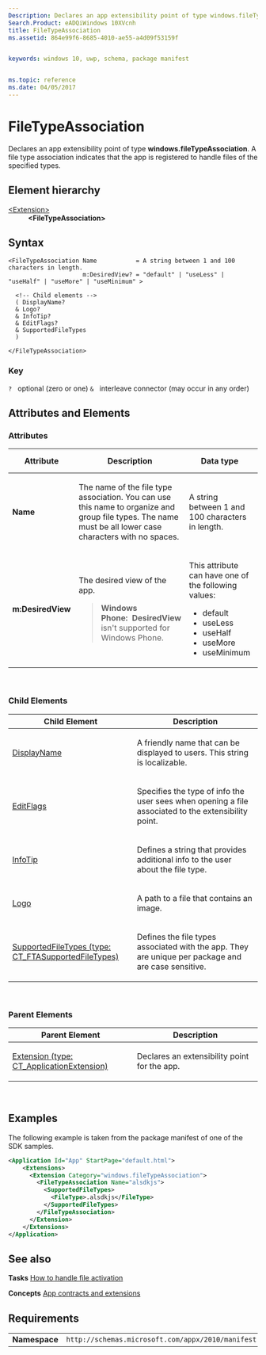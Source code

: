 ```yaml
---
Description: Declares an app extensibility point of type windows.fileTypeAssociation.
Search.Product: eADQiWindows 10XVcnh
title: FileTypeAssociation
ms.assetid: 864e99f6-8685-4010-ae55-a4d09f53159f


keywords: windows 10, uwp, schema, package manifest


ms.topic: reference
ms.date: 04/05/2017
---
```


# FileTypeAssociation




Declares an app extensibility point of type **windows.fileTypeAssociation**. A file type association indicates that the app is registered to handle files of the specified types.

## Element hierarchy

<dl>
<dt><a href="element-extension.md">&lt;Extension&gt;</a></dt>
<dd><b>&lt;FileTypeAssociation&gt;</b></dd>
</dl>

## Syntax

``` syntax
<FileTypeAssociation Name           = A string between 1 and 100 characters in length.
                     m:DesiredView? = "default" | "useLess" | "useHalf" | "useMore" | "useMinimum" >

  <!-- Child elements -->
  ( DisplayName?
  & Logo?
  & InfoTip?
  & EditFlags?
  & SupportedFileTypes
  )

</FileTypeAssociation>
```

### Key

`?`   optional (zero or one)
`&`   interleave connector (may occur in any order)

## Attributes and Elements


### Attributes

<table>
<colgroup>
<col width="20%" />
<col width="20%" />
<col width="20%" />
<col width="20%" />
<col width="20%" />
</colgroup>
<thead>
<tr class="header">
<th>Attribute</th>
<th>Description</th>
<th>Data type</th>
<th>Required</th>
<th>Default value</th>
</tr>
</thead>
<tbody>
<tr class="odd">
<td><strong>Name</strong></td>
<td><p>The name of the file type association. You can use this name to organize and group file types. The name must be all lower case characters with no spaces.</p></td>
<td>A string between 1 and 100 characters in length.</td>
<td>Yes</td>
<td></td>
</tr>
<tr class="even">
<td><strong>m:DesiredView</strong></td>
<td><p>The desired view of the app.</p>
<blockquote>
<strong>Windows Phone:  DesiredView</strong> isn't supported for Windows Phone.
</blockquote></td>
<td><p>This attribute can have one of the following values:</p>
<ul>
<li>default</li>
<li>useLess</li>
<li>useHalf</li>
<li>useMore</li>
<li>useMinimum</li>
</ul></td>
<td>No</td>
<td></td>
</tr>
</tbody>
</table>

 

### Child Elements

<table>
<colgroup>
<col width="50%" />
<col width="50%" />
</colgroup>
<thead>
<tr class="header">
<th>Child Element</th>
<th>Description</th>
</tr>
</thead>
<tbody>
<tr class="odd">
<td><a href="element-displayname.md">DisplayName</a> </td>
<td><p>A friendly name that can be displayed to users. This string is localizable.</p></td>
</tr>
<tr class="even">
<td><a href="element-editflags.md">EditFlags</a> </td>
<td><p>Specifies the type of info the user sees when opening a file associated to the extensibility point.</p></td>
</tr>
<tr class="odd">
<td><a href="element-infotip.md">InfoTip</a> </td>
<td><p>Defines a string that provides additional info to the user about the file type.</p></td>
</tr>
<tr class="even">
<td><a href="element-logo.md">Logo</a> </td>
<td><p>A path to a file that contains an image.</p></td>
</tr>
<tr class="odd">
<td><a href="element-supportedfiletypes.md">SupportedFileTypes (type: CT_FTASupportedFileTypes)</a> </td>
<td><p>Defines the file types associated with the app. They are unique per package and are case sensitive.</p></td>
</tr>
</tbody>
</table>

 

### Parent Elements

<table>
<colgroup>
<col width="50%" />
<col width="50%" />
</colgroup>
<thead>
<tr class="header">
<th>Parent Element</th>
<th>Description</th>
</tr>
</thead>
<tbody>
<tr class="odd">
<td><a href="element-extension.md">Extension (type: CT_ApplicationExtension)</a> </td>
<td><p>Declares an extensibility point for the app.</p></td>
</tr>
</tbody>
</table>

 

## Examples

The following example is taken from the package manifest of one of the SDK samples.

```XML
<Application Id="App" StartPage="default.html">
    <Extensions>
      <Extension Category="windows.fileTypeAssociation">
        <FileTypeAssociation Name="alsdkjs">
          <SupportedFileTypes>
            <FileType>.alsdkjs</FileType>
          </SupportedFileTypes>
        </FileTypeAssociation>
      </Extension>
    </Extensions>
</Application>
```

## See also


**Tasks**
[How to handle file activation](https://msdn.microsoft.com/library/windows/apps/hh452684)

**Concepts**
[App contracts and extensions](https://msdn.microsoft.com/library/windows/apps/hh464906)

## Requirements

|               |                                                             |
|---------------|-------------------------------------------------------------|
| **Namespace** | `http://schemas.microsoft.com/appx/2010/manifest` |

 

 



